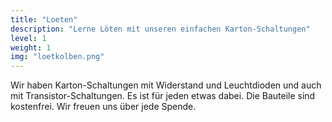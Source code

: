 ```yaml
---
title: "Loeten"
description: "Lerne Löten mit unseren einfachen Karton-Schaltungen"
level: 1
weight: 1
img: "loetkolben.png"
---
```


Wir haben Karton-Schaltungen mit Widerstand und Leuchtdioden und auch mit Transistor-Schaltungen. Es ist für jeden etwas dabei. Die Bauteile sind kostenfrei. Wir freuen uns über jede Spende.